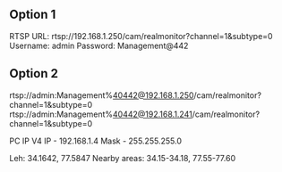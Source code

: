 ## Option 1
RTSP URL: rtsp://192.168.1.250/cam/realmonitor?channel=1&subtype=0
Username: admin
Password: Management@442

## Option 2
rtsp://admin:Management%40442@192.168.1.250/cam/realmonitor?channel=1&subtype=0
rtsp://admin:Management%40442@192.168.1.241/cam/realmonitor?channel=1&subtype=0

PC IP V4
IP - 192.168.1.4
Mask - 255.255.255.0

Leh: 34.1642, 77.5847
Nearby areas: 34.15-34.18, 77.55-77.60